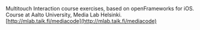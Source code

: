 Multitouch Interaction course exercises, based on openFrameworks for iOS. Course at Aalto University, Media Lab Helsinki.
[http://mlab.taik.fi/mediacode](http://mlab.taik.fi/mediacode)
